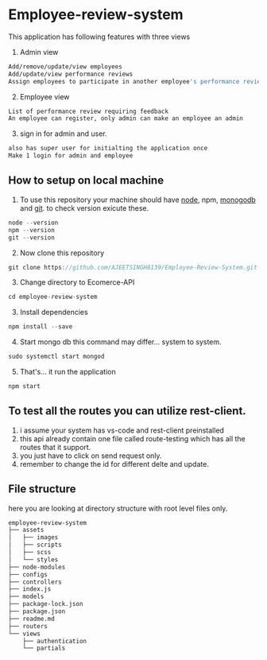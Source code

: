 # Employee-review-system

This application has following features with three views

1. Admin view

```sh
Add/remove/update/view employees
Add/update/view performance reviews
Assign employees to participate in another employee's performance review
```

2. Employee view

```sh
List of performance review requiring feedback
An employee can register, only admin can make an employee an admin
```

3. sign in for admin and user.

```sh
also has super user for initialting the application once
Make 1 login for admin and employee
```

## How to setup on local machine

1. To use this repository your machine should have [node](https://nodejs.org/en/), npm, [monogodb](https://docs.mongodb.com/manual/installation/) and [git](https://git-scm.com/downloads). to check version exicute these.

```go
node --version
npm --version
git --version
```

2. Now clone this repository

```go
git clone https://github.com/AJEETSINGH8139/Employee-Review-System.git
```

3. Change directory to Ecomerce-API

```go
cd employee-review-system
```

3. Install dependencies

```go
npm install --save
```

4. Start mongo db this command may differ... system to system.

```go
sudo systemctl start mongod
```

5. That's... it run the application

```go
npm start
```

## To test all the routes you can utilize rest-client.

1. i assume your system has vs-code and rest-client preinstalled
2. this api already contain one file called route-testing which has all the routes that it support.
3. you just have to click on send request only.
4. remember to change the id for different delte and update.

## File structure

here you are looking at directory structure with root level files only.

```sh
employee-review-system
├── assets
│   ├── images
│   ├── scripts
│   ├── scss
│   └── styles
├── node-modules
├── configs
├── controllers
├── index.js
├── models
├── package-lock.json
├── package.json
├── readme.md
├── routers
└── views
    ├── authentication
    └── partials
```
